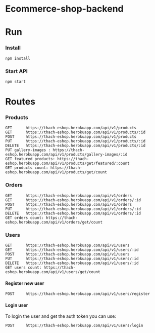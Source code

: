 # Ecommerce-shop-backend


# Run

### Install

```
npm install
```

### Start API

```
npm start
```

# Routes

### Products

```
GET      https://thach-eshop.herokuapp.com/api/v1/products
GET      https://thach-eshop.herokuapp.com/api/v1/products/:id
POST     https://thach-eshop.herokuapp.com/api/v1/products
PUT      https://thach-eshop.herokuapp.com/api/v1/products/:id
DELETE   https://thach-eshop.herokuapp.com/api/v1/products/:id
PUT gallery-images : https://thach-eshop.herokuapp.com/api/v1/products/gallery-images/:id
GET featured products: https://thach-eshop.herokuapp.com/api/v1/products/get/featured/:count
GET products count: https://thach-eshop.herokuapp.com/api/v1/products/get/count
```

### Orders

```
GET      https://thach-eshop.herokuapp.com/api/v1/orders
GET      https://thach-eshop.herokuapp.com/api/v1/orders/:id
POST     https://thach-eshop.herokuapp.com/api/v1/orders
PUT      https://thach-eshop.herokuapp.com/api/v1/orders/:id
DELETE   https://thach-eshop.herokuapp.com/api/v1/orders/:id
GET orders count: https://thach-eshop.herokuapp.com/api/v1/orders/get/count
```

### Users

```
GET      https://thach-eshop.herokuapp.com/api/v1/users
GET      https://thach-eshop.herokuapp.com/api/v1/users/:id
POST     https://thach-eshop.herokuapp.com/api/v1/users
PUT      https://thach-eshop.herokuapp.com/api/v1/users/:id
DELETE   https://thach-eshop.herokuapp.com/api/v1/users/:id
GET users count: https://thach-eshop.herokuapp.com/api/v1/users/get/count
```

#### Register new user

```
POST     https://thach-eshop.herokuapp.com/api/v1/users/register
```

#### Login user

To login the user and get the auth token you can use:

```
POST     https://thach-eshop.herokuapp.com/api/v1/users/login
```
